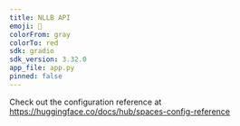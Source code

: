 ```yaml
---
title: NLLB API
emoji: 🏢
colorFrom: gray
colorTo: red
sdk: gradio
sdk_version: 3.32.0
app_file: app.py
pinned: false
---
```


Check out the configuration reference at https://huggingface.co/docs/hub/spaces-config-reference
